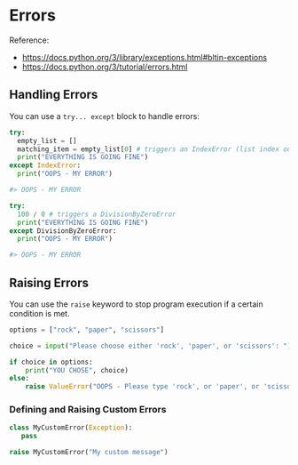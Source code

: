 # Errors

Reference:

  + https://docs.python.org/3/library/exceptions.html#bltin-exceptions
  + https://docs.python.org/3/tutorial/errors.html

## Handling Errors

You can use a `try... except` block to handle errors:

```python
try:
  empty_list = []
  matching_item = empty_list[0] # triggers an IndexError (list index out of range)
  print("EVERYTHING IS GOING FINE")
except IndexError:
  print("OOPS - MY ERROR")

#> OOPS - MY ERROR
```

```python
try:
  100 / 0 # triggers a DivisionByZeroError
  print("EVERYTHING IS GOING FINE")
except DivisionByZeroError:
  print("OOPS - MY ERROR")

#> OOPS - MY ERROR
```

## Raising Errors

You can use the `raise` keyword to stop program execution if a certain condition is met.

```python
options = ["rock", "paper", "scissors"]

choice = input("Please choose either 'rock', 'paper', or 'scissors': ")

if choice in options:
    print("YOU CHOSE", choice)
else:
    raise ValueError("OOPS - Please type 'rock', or 'paper', or 'scissors' (without using using quotation marks).")
```

### Defining and Raising Custom Errors

```py
class MyCustomError(Exception):
   pass

raise MyCustomError("My custom message")
```

